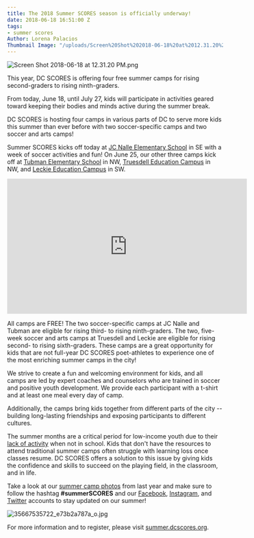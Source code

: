 ```yaml
---
title: The 2018 Summer SCORES season is officially underway!
date: 2018-06-18 16:51:00 Z
tags:
- summer scores
Author: Lorena Palacios
Thumbnail Image: "/uploads/Screen%20Shot%202018-06-18%20at%2012.31.20%20PM-5383ab.png"
---
```


![Screen Shot 2018-06-18 at 12.31.20 PM.png](/uploads/Screen%20Shot%202018-06-18%20at%2012.31.20%20PM.png)

This year, DC SCORES is offering four free summer camps for rising second-graders to rising ninth-graders.

From today, June 18, until July 27, kids will participate in activities geared toward keeping their bodies and minds active during the summer break.

DC SCORES is hosting four camps in various parts of DC to serve more kids this summer than ever before with two soccer-specific camps and two soccer and arts camps!

Summer SCORES kicks off today at [JC Nalle Elementary School](https://www.google.com/maps/place/J\+C\+Nalle\+Community\+School/@38.8859102,-76.9308836,15z/data=!4m5!3m4!1s0x0:0x894ed23eac93b885!8m2!3d38.8859102!4d-76.9308836) in SE with a week of soccer activities and fun! On June 25, our other three camps kick off at [Tubman Elementary School](https://www.google.com/maps/place/Tubman\+Elementary\+School/@38.92886,-77.0314122,17z/data=!3m1!4b1!4m5!3m4!1s0x89b7c81ef18d2a51:0xc1d3f456c3c763e6!8m2!3d38.92886!4d-77.0292235) in NW, [Truesdell Education Campus](https://www.google.com/maps/place/Truesdell\+Education\+Campus/@38.9539256,-77.0266045,17z/data=!3m1!4b1!4m5!3m4!1s0x89b7c86fb1b2d9dd:0x124f9e35509909d1!8m2!3d38.9539256!4d-77.0244158) in NW, and [Leckie Education Campus](https://www.google.com/maps/place/Leckie\+Elementary\+School/@38.8281535,-77.0153099,17z/data=!3m1!4b1!4m5!3m4!1s0x89b7b711e92c99b3:0x4bb5fc6f03e4b512!8m2!3d38.8281535!4d-77.0131212) in SW.

<iframe width="560" height="315" src="https://www.youtube.com/embed/7IyGsKQ3AGU" frameborder="0" allow="autoplay; encrypted-media" allowfullscreen></iframe>

All camps are FREE! The two soccer-specific camps at JC Nalle and Tubman are eligible for rising third- to rising ninth-graders. The two, five-week soccer and arts camps at Truesdell and Leckie are eligible for rising second- to rising sixth-graders. These camps are a great opportunity for kids that are not full-year DC SCORES poet-athletes to experience one of the most enriching summer camps in the city!

We strive to create a fun and welcoming environment for kids, and all camps are led by expert coaches and counselors who are trained in soccer and positive youth development. We provide each participant with a t-shirt and at least one meal every day of camp.

Additionally, the camps bring kids together from different parts of the city -- building long-lasting friendships and exposing participants to different cultures.

The summer months are a critical period for low-income youth due to their [lack of activity](https://www.summerlearning.org/at-a-glance/) when not in school. Kids that don't have the resources to attend traditional summer camps often struggle with learning loss once classes resume. DC SCORES offers a solution to this issue by giving kids the confidence and skills to succeed on the playing field, in the classroom, and in life.

Take a look at our [summer camp photos](https://www.flickr.com/photos/dcscorespictures/sets/72157685518837876) from last year and make sure to follow the hashtag **#summerSCORES** and our [Facebook](https://www.facebook.com/DCSCORES/?ref=aymt_homepage_panel), [Instagram](https://www.instagram.com/dc_scores/?hl=en), and [Twitter](https://twitter.com/DCSCORES) accounts to stay updated on our summer!

![35667535722_e73b2a787a_o.jpg](/uploads/35667535722_e73b2a787a_o.jpg)

For more information and to register, please visit [summer.dcscores.org](https://summer.dcscores.org/).
